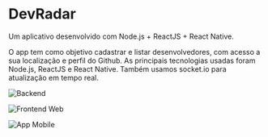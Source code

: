 # DevRadar

Um aplicativo desenvolvido com Node.js + ReactJS + React Native.

O app tem como objetivo cadastrar e listar desenvolvedores, com acesso a sua localização e perfil do Github. As principais tecnologias usadas foram Node.js, ReactJS e React Native. Também usamos socket.io para atualização em tempo real.

![Backend](https://i.imgur.com/RF9N4Fy.png)

![Frontend Web](https://i.imgur.com/8E3S5FE.png)

![App Mobile](https://i.imgur.com/Ul9TEak.jpg)
